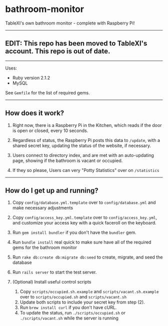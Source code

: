 bathroom-monitor
================

TableXI's own bathroom monitor - complete with Raspberry Pi!

---

EDIT: This repo has been moved to TableXI's account. This repo is out of date.
---

---

Uses:

- Ruby version 2.1.2
- MySQL

See `Gemfile` for the list of required gems.

---

How does it work?
-----------------

1. Right now, there is a Raspberry Pi in the Kitchen, which reads if the door is open or closed, every 10 seconds.

2. Regardless of status, the Raspberry Pi posts this data to `/update`, with a shared secret key, updating the status of the website, if necessary.

3. Users connect to directory index, and are met with an auto-updating page, showing if the bathroom is vacant or occupied.

4. If they so please, Users can very "Potty Statistics" over on `/statistics`

---

How do I get up and running?
----------------------------

1. Copy `config/database.yml.template` over to `config/database.yml` and make necessary adjustments

2. Copy `config/access_key.yml.template` over to `config/access_key.yml`, and customize your access key with a quick faceroll on the keyboard.

3. Run `gem install bundler` if you don't have the `bundler` gem.

4. Run `bundle install` real quick to make sure have all of the required gems for the bathroom monitor

5. Run `rake db:create db:migrate db:seed` to create, migrate, and seed the database

6. Run `rails server` to start the test server.

7. (Optional) Install useful control scripts
    1. Copy `scripts/occupied.sh.example` and `scripts/vacant.sh.example` over to `scripts/occupied.sh` and `scripts/vacant.sh`
    2. Update both scripts to include your secret key from step (2).
    3. Run `brew install curl` if you don't have cURL.
    4. To update the status, run `./scripts/occupied.sh` or `./scripts/vacant.sh` while the server is running

